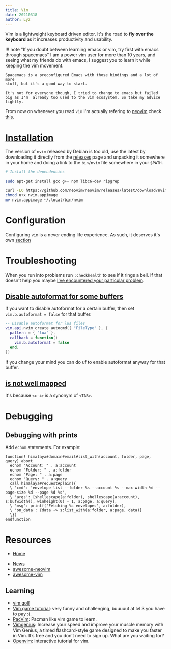 ```yaml
---
title: Vim
date: 20210318
author: Lyz
---
```


Vim is a lightweight keyboard driven editor. It's the road to **fly over the
keyboard** as it increases productivity and usability.

!!! note "If you doubt between learning emacs or vim, try first with emacs through spacemacs"
    I am a power vim user for more than 10 years, and seeing what my friends do
    with emacs, I suggest you to learn it while keeping the vim movement.

    Spacemacs is a preconfigured Emacs with those bindings and a lot of more
    stuff, but it's a good way to start.

    It's not for everyone though, I tried to change to emacs but failed big as I'm  already too used to the vim ecosystem. So take my advice lightly.

From now on whenever you read `vim` I'm actually refering to [neovim](https://neovim.io/) check [this](vim_vs_neovim.md).

# [Installation](https://github.com/neovim/neovim/releases)

The version of `nvim` released by Debian is too old, use the latest by downloading it
directly from the [releases](https://github.com/neovim/neovim/releases) page and
unpacking it somewhere in your home and doing a link to the `bin/nvim` file somewhere in your `$PATH`.

```bash
# Install the dependencies

sudo apt-get install gcc g++ npm libc6-dev ripgrep

curl -LO https://github.com/neovim/neovim/releases/latest/download/nvim.appimage
chmod u+x nvim.appimage
mv nvim.appimage ~/.local/bin/nvim
```

# Configuration

Configuring `vim` is a never ending life experience. As such, it deserves it's own [section](vim_config.md)

# Troubleshooting

When you run into problems run `:checkhealth` to see if it rings a bell. If that doesn't help you maybe [I've encountered your particular problem](vim_troubleshooting.md).

## [Disable autoformat for some buffers](https://www.lazyvim.org/configuration/tips#disable-autoformat-for-some-buffers)

If you want to disable autoformat for a certain buffer, then set `vim.b.autoformat = false` for that buffer.
```lua
-- Disable autoformat for lua files
vim.api.nvim_create_autocmd({ "FileType" }, {
  pattern = { "lua" },
  callback = function()
    vim.b.autoformat = false
  end,
})

```

If you change your mind you can do <leader>uf to enable autoformat anyway for that buffer.
## [<c-i> is not well mapped](https://github.com/neovim/neovim/issues/5916)
It's because `<c-i>` is a synonym of `<TAB>`.

# Debugging

## Debugging with prints

Add `echom` statements. For example:

```vim
function! himalaya#domain#email#list_with(account, folder, page, query) abort
  echom "Account: " . a:account
  echom "Folder: " . a:folder
  echom "Page: " . a:page
  echom "Query: " . a:query
  call himalaya#request#plain({
  \ 'cmd': 'envelope list --folder %s --account %s --max-width %d --page-size %d --page %d %s',
  \ 'args': [shellescape(a:folder), shellescape(a:account), s:bufwidth(), winheight(0) - 1, a:page, a:query],
  \ 'msg': printf('Fetching %s envelopes', a:folder),
  \ 'on_data': {data -> s:list_with(a:folder, a:page, data)}
  \})
endfunction

```
# Resources

- [Home](https://neovim.io/)
* [News](https://neovim.io/news/)
* [awesome-neovim](https://github.com/rockerBOO/awesome-neovim/blob/main/README.md)
* [awesome-vim](https://github.com/akrawchyk/awesome-vim)

## Learning

* [vim golf](https://www.vimgolf.com)
* [Vim game tutorial](https://vim-adventures.com/): very funny and challenging,
      buuuuut at lvl 3 you have to pay :(.
* [PacVim](https://www.ostechnix.com/pacvim-a-cli-game-to-learn-vim-commands/):
      Pacman like vim game to learn.
* [Vimgenius](http://www.vimgenius.com/): Increase your speed and improve your
      muscle memory with Vim Genius, a timed flashcard-style game designed to
      make you faster in Vim. It’s free and you don’t need to sign up. What are
      you waiting for?
* [Openvim](http://www.openvim.com/): Interactive tutorial for vim.
